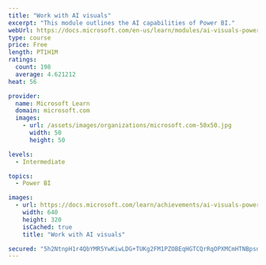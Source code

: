 ```yaml
---
title: "Work with AI visuals"
excerpt: "This module outlines the AI capabilities of Power BI."
webUrl: https://docs.microsoft.com/en-us/learn/modules/ai-visuals-power-bi/
type: course
price: Free
length: PT1H1M
ratings:
  count: 198
  average: 4.621212
heat: 56

provider:
  name: Microsoft Learn
  domain: microsoft.com
  images:
    - url: /assets/images/organizations/microsoft.com-50x50.jpg
      width: 50
      height: 50

levels:
  - Intermediate

topics:
  - Power BI

images:
  - url: https://docs.microsoft.com/learn/achievements/ai-visuals-power-bi-social.png
    width: 640
    height: 320
    isCached: true
    title: "Work with AI visuals"

secured: "5h2NtnpH1r4QbYMR5YwKiwLDG+TUKg2FM1PZOBEqHGTCQrRqOPXMCmHTNBpsn3ZTKeWZSq+YUn0FX8lnUPwOWpCJ+ljIt4jS5fnfcWfHPMKSkw3kWeleqfwacbt5XyVteRj7s7i4Dp75lT3P7y09IeC322GT92z2cEyL+tJf+CY6c8D9XcgJMxK1ZVm7ZFY58c36XM0sPwDMdL9ULPCPogUFB+VRj4D/PFhuL6td++zRjOi4ua5sJz4k1zRSXfHr0rOxyeMm7pd/SkG0O9QssN8ak0n/kLgANdYAYTssrEp3VHVyNsZ0GxDkc/RtV+Akl9aPlSoC1akx0PjXNwYcFXdBxRWl3F1KDgPP/DHU2rFuaeciZoH6q/SacPR2GmxGi2S/F02DEtyCbRDixKFYoajzAm1qKtAffkQ5CHaNZh4=;Al0MOrxcqGppbvJ3qRMu0Q=="
---
```


